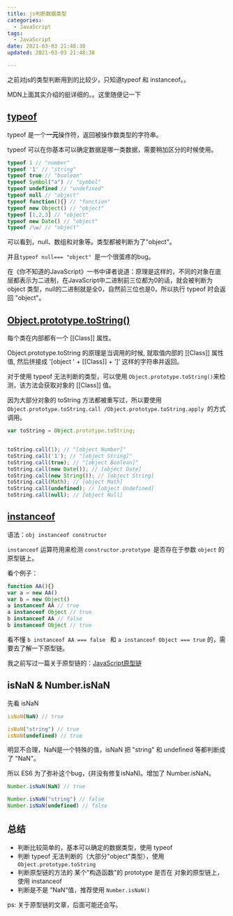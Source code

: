 ```yaml
---
title: js判断数据类型
categories:
  - JavaScript
tags:
  - JavaScript
date: 2021-03-03 21:48:38
updated: 2021-03-03 21:48:38

---
```


之前对js的类型判断用到的比较少，只知道typeof 和 instanceof。。

MDN上面其实介绍的挺详细的。。这里随便记一下

## [typeof](https://developer.mozilla.org/zh-CN/docs/Web/JavaScript/Reference/Operators/typeof)

typeof 是一个**一元**操作符，返回被操作数类型的字符串。

typeof 可以在你基本可以确定数据是哪一类数据，需要稍加区分的时候使用。

```js
typeof 1 // "number"
typeof '1' // "string"
typeof true // "boolean"
typeof Symbol("a") // "symbol"
typeof undefined // "undefined"
typeof null // "object"
typeof function(){} // "function"
typeof new Object() // "object"
typeof [1,2,3] // "object"
typeof new Date() // "object"
typeof /\w/ // "object"
```

可以看到，null、数组和对象等。类型都被判断为了"object"。

并且`typeof null=== "object" `是一个很蛋疼的bug。

在《你不知道的JavaScript》一书中译者说道：原理是这样的，不同的对象在底层都表示为二进制，在JavaScript中二进制前三位都为0的话，就会被判断为 object 类型，null的二进制就是全0，自然前三位也是0，所以执行 typeof 时会返回 "object"。

## [Object.prototype.toString()](https://developer.mozilla.org/zh-CN/docs/Web/JavaScript/Reference/Global_Objects/Object/toString)

每个类在内部都有一个 [[Class]] 属性。

Object.prototype.toString 的原理是当调用的时候, 就取值内部的 [[Class]] 属性值, 然后拼接成 '[object ' + [[Class]] + ']' 这样的字符串并返回。

对于使用 typeof 无法判断的类型，可以使用 `Object.prototype.toString()`来检测，该方法会获取对象的 [[Class]] 值。
<!--more-->
因为大部分对象的 toString 方法都被重写过，所以要使用 `Object.prototype.toString.call /Object.prototype.toString.apply `的方式调用。

```js
var toString = Object.prototype.toString;


toString.call(1); // "[object Number]"
toString.call('1'); // "[object String]"
toString.call(true); // "[object Boolean]"
toString.call(new Date()); // [object Date]
toString.call(new String()); // [object String]
toString.call(Math); // [object Math]
toString.call(undefined); // [object Undefined]
toString.call(null); // [object Null]
```

## [instanceof](https://developer.mozilla.org/zh-CN/docs/Web/JavaScript/Reference/Operators/instanceof)

语法：`obj instanceof constructor`

`instanceof` 运算符用来检测 `constructor.prototype `是否存在于参数 `object` 的原型链上。

看个例子：

```js
function AA(){}
var a = new AA()
var b = new Object()
a instanceof AA // true
a instanceof Object // true
b instanceof AA // false
b instanceof Object // true
```

看不懂 `b instanceof AA === false `  和 `a instanceof Object === true` 的，需要去了解一下原型链。

我之前写过一篇关于原型链的：[JavaScript原型链](http://ruomuc.gitee.io/blog/2020/05/21/javascript%E5%8E%9F%E5%9E%8B%E9%93%BE/)

## isNaN & Number.isNaN

先看 isNaN

```js
isNaN(NaN) // true

isNaN("string") // true
isNaN(undefined) // true

```

明显不合理，NaN是一个特殊的值，isNaN 把 "string" 和 undefined 等都判断成了 "NaN"。

所以 ES6 为了弥补这个bug，(并没有修复isNaN)。增加了 Number.isNaN。

```js
Number.isNaN(NaN) // true

Number.isNaN("string") // false
Number.isNaN(undefined) // false
```

## 总结

- 判断比较简单的，基本可以确定的数据类型，使用 typeof
- 判断 typeof 无法判断的（大部分"object"类型），使用 `Object.prototype.toString`
- 判断原型链的方法的 某个"构造函数"的 prototype 是否在 对象的原型链上，使用 instanceof
- 判断是不是 ”NaN“值，推荐使用 `Number.isNaN()`



ps: 关于原型链的文章，后面可能还会写。